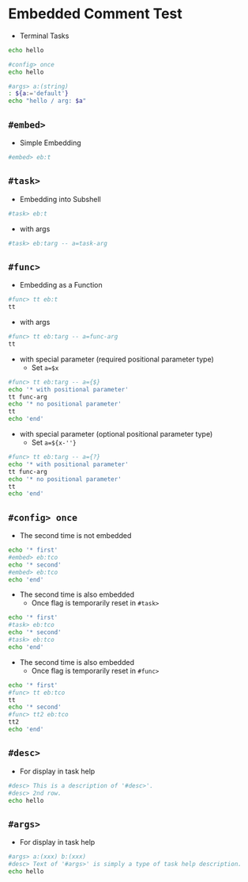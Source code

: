 
# Embedded Comment Test

- Terminal Tasks

~~~bash task:eb:t -- [hidden] embedded comment test termination
echo hello
~~~

~~~bash task:eb:tco -- [hidden] embedded comment test termination (config once)
#config> once
echo hello
~~~

~~~bash task:eb:targ -- [hidden] embedded comment test termination (with args)
#args> a:(string)
: ${a:='default'}
echo "hello / arg: $a"
~~~

## `#embed>`

- Simple Embedding

~~~bash task:eb:embed-test
#embed> eb:t
~~~

## `#task>`

- Embedding into Subshell

~~~bash task:eb:task-test
#task> eb:t
~~~

- with args

~~~bash task:eb:taskarg-test
#task> eb:targ -- a=task-arg
~~~

## `#func>`

- Embedding as a Function

~~~bash task:eb:func-test
#func> tt eb:t
tt
~~~

- with args

~~~bash task:eb:funcarg-test
#func> tt eb:targ -- a=func-arg
tt
~~~

- with special parameter (required positional parameter type) 
    - Set `a=$x`

~~~bash task:eb:funcarg2-test
#func> tt eb:targ -- a={$}
echo '* with positional parameter'
tt func-arg
echo '* no positional parameter'
tt
echo 'end'
~~~

- with special parameter (optional positional parameter type) 
    - Set `a=${x-''}`

~~~bash task:eb:funcarg3-test
#func> tt eb:targ -- a={?}
echo '* with positional parameter'
tt func-arg
echo '* no positional parameter'
tt
echo 'end'
~~~

## `#config> once`

- The second time is not embedded

~~~bash task:eb:once1-test
echo '* first'
#embed> eb:tco
echo '* second'
#embed> eb:tco
echo 'end'
~~~

- The second time is also embedded
    - Once flag is temporarily reset in `#task>`

~~~bash task:eb:once2-test
echo '* first'
#task> eb:tco
echo '* second'
#task> eb:tco
echo 'end'
~~~

- The second time is also embedded
    - Once flag is temporarily reset in `#func>`

~~~bash task:eb:once3-test
echo '* first'
#func> tt eb:tco
tt
echo '* second'
#func> tt2 eb:tco
tt2
echo 'end'
~~~

## `#desc>`

- For display in task help

~~~bash task:eb:desc-test
#desc> This is a description of '#desc>'.
#desc> 2nd row.
echo hello
~~~

## `#args>`

- For display in task help

~~~bash task:eb:args-test
#args> a:(xxx) b:(xxx)
#desc> Text of '#args>' is simply a type of task help description.
echo hello
~~~
